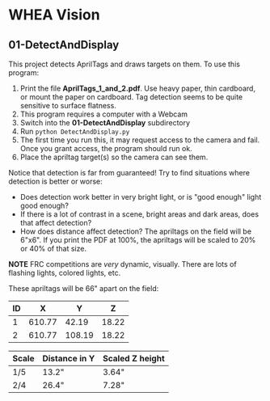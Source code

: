 # WHEA Vision

## 01-DetectAndDisplay

This project detects AprilTags and draws targets on them. 
To use this program:

1. Print the file **AprilTags_1_and_2.pdf**. Use heavy paper, 
thin cardboard, or mount the paper on cardboard. Tag detection
seems to be quite sensitive to surface flatness.
2. This program requires a computer with a Webcam
3. Switch into the **01-DetectAndDisplay** subdirectory
4. Run `python DetectAndDisplay.py`
5. The first time you run this, it may request access to the
camera and fail. Once you grant access, the program should run ok.
6. Place the apriltag target(s) so the camera can see them.

Notice that detection is far from guaranteed! Try to find situations
where detection is better or worse: 

* Does detection work better in very bright light, or is 
"good enough" light good enough? 
* If there is a lot of contrast in a scene, bright areas and
dark areas, does that affect detection? 
* How does distance affect detection? The apriltags on the 
field will be 6"x6". If you print the PDF at 100%, the apriltags
will be scaled to 20% or 40% of that size. 

**NOTE** FRC competitions are *very* dynamic, visually. There 
are lots of flashing lights, colored lights, etc. 


These apriltags will be 66" apart on the field:

| ID | X      | Y | Z |
| ---|--------|---|---|
| 1  | 610.77 | 42.19 | 18.22 |
| 2 | 610.77 | 108.19 | 18.22 | 

| Scale | Distance in Y | Scaled Z height |
| ---   | ------------- | --------------- |
| 1/5 | 13.2" | 3.64" |
| 2/4 | 26.4" | 7.28" |

